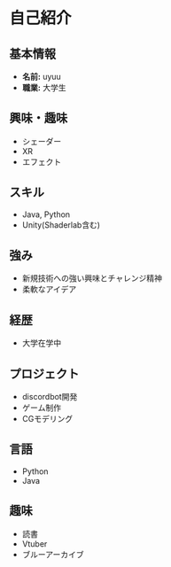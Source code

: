 # 自己紹介

## 基本情報
- **名前:** uyuu
- **職業:** 大学生

## 興味・趣味
- シェーダー
- XR
- エフェクト

## スキル
- Java, Python
- Unity(Shaderlab含む)

## 強み
- 新規技術への強い興味とチャレンジ精神
- 柔軟なアイデア

## 経歴
- 大学在学中

## プロジェクト
- discordbot開発
- ゲーム制作
- CGモデリング

## 言語
- Python
- Java

## 趣味
- 読書
- Vtuber
- ブルーアーカイブ
